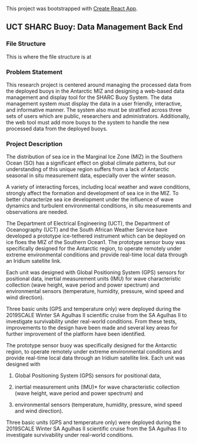 This project was bootstrapped with [Create React App](https://github.com/facebook/create-react-app).

## UCT SHARC Buoy: Data Management Back End

### File Structure

This is where the file structure is at

### Problem Statement

This research project is centered around managing the processed data from the deployed buoys in the Antarctic MIZ and designing a web-based data management and display tool for the SHARC Buoy System. The data management system must display the data in a user friendly, interactive, and informative manner. The system also must be stratified across three sets of users which are public, researchers and administrators. Additionally, the web tool must add more buoys to the system to handle the new processed data from the deployed buoys.

### Project Description

The distribution of sea ice in the Marginal Ice Zone (MIZ) in the Southern Ocean (SO) has a significant effect on global climate patterns, but our understanding of this unique region suffers from a lack of Antarctic seasonal in situ measurement data, especially over the winter season. 

A variety of interacting forces, including local weather and wave conditions, strongly affect the formation and development of sea ice in the MIZ. To better characterize sea ice development under the influence of wave dynamics and turbulent environmental conditions, in situ measurements and observations are needed.

The Department of Electrical Engineering (UCT), the Department of Oceanography (UCT) and the South African Weather Service have developed a prototype ice-tethered instrument which can be deployed on ice floes the MIZ of the Southern Ocean1. The prototype sensor buoy was specifically designed for the Antarctic region, to operate remotely under extreme environmental conditions and provide real-time local data through an Iridium satellite link.

Each unit was designed with Global Positioning System (GPS) sensors for positional data, inertial measurement units (IMU) for wave characteristic collection (wave height, wave period and power spectrum) and environmental sensors (temperature, humidity, pressure, wind speed and wind direction). 

Three basic units (GPS and temperature only) were deployed during the 2019SCALE Winter SA Agulhas II scientific cruise from the SA Agulhas II to investigate survivability under real-world conditions. From these tests, improvements to the design have been made and several key areas for further improvement of the platform have been identified.

The prototype sensor buoy was specifically designed for the Antarctic region, to operate remotely under extreme environmental conditions and provide real-time local data through an Iridium satellite link.
Each unit was designed with 

1.	Global Positioning System (GPS) sensors for positional data, 

2.	inertial measurement units (IMU)* for wave characteristic collection (wave height, wave period and power spectrum) and 

3.	environmental sensors (temperature, humidity, pressure, wind speed and wind direction). 

Three basic units (GPS and temperature only) were deployed during the 2019SCALE Winter SA Agulhas II scientific cruise from the SA Agulhas II to investigate survivability under real-world conditions.

